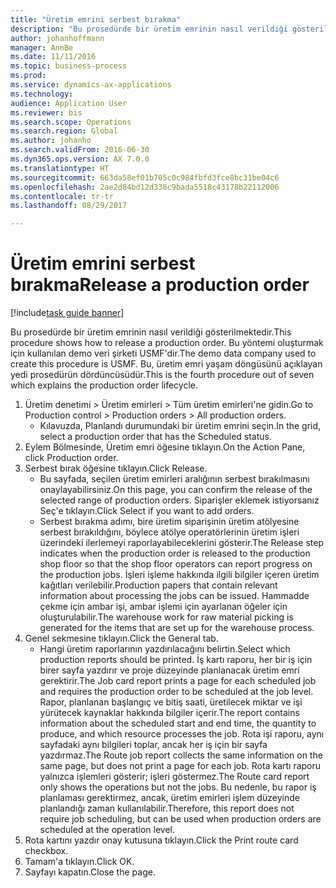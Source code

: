 ```yaml
--- 
title: "Üretim emrini serbest bırakma"
description: "Bu prosedürde bir üretim emrinin nasıl verildiği gösterilmektedir."
author: johanhoffmann
manager: AnnBe
ms.date: 11/11/2016
ms.topic: business-process
ms.prod: 
ms.service: dynamics-ax-applications
ms.technology: 
audience: Application User
ms.reviewer: bis
ms.search.scope: Operations
ms.search.region: Global
ms.author: johanho
ms.search.validFrom: 2016-06-30
ms.dyn365.ops.version: AX 7.0.0
ms.translationtype: HT
ms.sourcegitcommit: 663da58ef01b705c0c984fbfd3fce8bc31be04c6
ms.openlocfilehash: 2ae2d84bd12d338c9bada5518c43178b22112006
ms.contentlocale: tr-tr
ms.lasthandoff: 08/29/2017

---
```

# <a name="release-a-production-order"></a><span data-ttu-id="09075-103">Üretim emrini serbest bırakma</span><span class="sxs-lookup"><span data-stu-id="09075-103">Release a production order</span></span>

[!include[task guide banner](../../includes/task-guide-banner.md)]

<span data-ttu-id="09075-104">Bu prosedürde bir üretim emrinin nasıl verildiği gösterilmektedir.</span><span class="sxs-lookup"><span data-stu-id="09075-104">This procedure shows how to release a production order.</span></span> <span data-ttu-id="09075-105">Bu yöntemi oluşturmak için kullanılan demo veri şirketi USMF'dir.</span><span class="sxs-lookup"><span data-stu-id="09075-105">The demo data company used to create this procedure is USMF.</span></span> <span data-ttu-id="09075-106">Bu, üretim emri yaşam döngüsünü açıklayan yedi prosedürün dördüncüsüdür.</span><span class="sxs-lookup"><span data-stu-id="09075-106">This is the fourth procedure out of seven which explains the production order lifecycle.</span></span>

1. <span data-ttu-id="09075-107">Üretim denetimi > Üretim emirleri > Tüm üretim emirleri'ne gidin.</span><span class="sxs-lookup"><span data-stu-id="09075-107">Go to Production control > Production orders > All production orders.</span></span>
    * <span data-ttu-id="09075-108">Kılavuzda, Planlandı durumundaki bir üretim emrini seçin.</span><span class="sxs-lookup"><span data-stu-id="09075-108">In the grid, select a production order that has the Scheduled status.</span></span>  
2. <span data-ttu-id="09075-109">Eylem Bölmesinde, Üretim emri öğesine tıklayın.</span><span class="sxs-lookup"><span data-stu-id="09075-109">On the Action Pane, click Production order.</span></span>
3. <span data-ttu-id="09075-110">Serbest bırak öğesine tıklayın.</span><span class="sxs-lookup"><span data-stu-id="09075-110">Click Release.</span></span>
    * <span data-ttu-id="09075-111">Bu sayfada, seçilen üretim emirleri aralığının serbest bırakılmasını onaylayabilirsiniz.</span><span class="sxs-lookup"><span data-stu-id="09075-111">On this page, you can confirm the release of the selected range of production orders.</span></span> <span data-ttu-id="09075-112">Siparişler eklemek istiyorsanız Seç'e tıklayın.</span><span class="sxs-lookup"><span data-stu-id="09075-112">Click Select if you want to add orders.</span></span>  
    * <span data-ttu-id="09075-113">Serbest bırakma adımı, bire üretim siparişinin üretim atölyesine serbest bırakıldığını, böylece atölye operatörlerinin üretim işleri üzerindeki ilerlemeyi raporlayabileceklerini gösterir.</span><span class="sxs-lookup"><span data-stu-id="09075-113">The Release step indicates when the production order is released to the production shop floor so that the shop floor operators can report progress on the production jobs.</span></span> <span data-ttu-id="09075-114">İşleri işleme hakkında ilgili bilgiler içeren üretim kağıtları verilebilir.</span><span class="sxs-lookup"><span data-stu-id="09075-114">Production papers that contain relevant information about processing the jobs can be issued.</span></span> <span data-ttu-id="09075-115">Hammadde çekme için ambar işi, ambar işlemi için ayarlanan öğeler için oluşturulabilir.</span><span class="sxs-lookup"><span data-stu-id="09075-115">The warehouse work for raw material picking is generated for the items that are set up for the warehouse process.</span></span>  
4. <span data-ttu-id="09075-116">Genel sekmesine tıklayın.</span><span class="sxs-lookup"><span data-stu-id="09075-116">Click the General tab.</span></span>
    * <span data-ttu-id="09075-117">Hangi üretim raporlarının yazdırılacağını belirtin.</span><span class="sxs-lookup"><span data-stu-id="09075-117">Select which production reports should be printed.</span></span> <span data-ttu-id="09075-118">İş kartı raporu, her bir iş için birer sayfa yazdırır ve proje düzeyinde planlanacak üretim emri gerektirir.</span><span class="sxs-lookup"><span data-stu-id="09075-118">The Job card report prints a page for each scheduled job and requires the production order to be scheduled at the job level.</span></span> <span data-ttu-id="09075-119">Rapor, planlanan başlangıç ve bitiş saati, üretilecek miktar ve işi yürütecek kaynaklar hakkında bilgiler içerir.</span><span class="sxs-lookup"><span data-stu-id="09075-119">The report contains information about the scheduled start and end time, the quantity to produce, and which resource processes the job.</span></span> <span data-ttu-id="09075-120">Rota işi raporu, aynı sayfadaki aynı bilgileri toplar, ancak her iş için bir sayfa yazdırmaz.</span><span class="sxs-lookup"><span data-stu-id="09075-120">The Route job report collects the same information on the same page, but does not print a page for each job.</span></span> <span data-ttu-id="09075-121">Rota kartı raporu yalnızca işlemleri gösterir; işleri göstermez.</span><span class="sxs-lookup"><span data-stu-id="09075-121">The Route card report only shows the operations but not the jobs.</span></span> <span data-ttu-id="09075-122">Bu nedenle, bu rapor iş planlaması gerektirmez, ancak, üretim emirleri işlem düzeyinde planlandığı zaman kullanılabilir.</span><span class="sxs-lookup"><span data-stu-id="09075-122">Therefore, this report does not require job scheduling, but can be used when production orders are scheduled at the operation level.</span></span>  
5. <span data-ttu-id="09075-123">Rota kartını yazdır onay kutusuna tıklayın.</span><span class="sxs-lookup"><span data-stu-id="09075-123">Click the Print route card checkbox.</span></span>
6. <span data-ttu-id="09075-124">Tamam'a tıklayın.</span><span class="sxs-lookup"><span data-stu-id="09075-124">Click OK.</span></span>
7. <span data-ttu-id="09075-125">Sayfayı kapatın.</span><span class="sxs-lookup"><span data-stu-id="09075-125">Close the page.</span></span>



